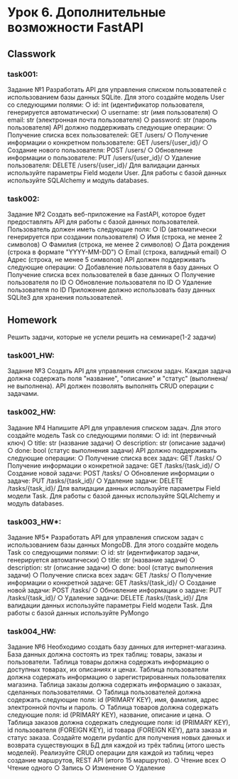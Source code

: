 # Урок 6. Дополнительные возможности FastAPI

## Classwork

### task001:

Задание №1
Разработать API для управления списком пользователей с
использованием базы данных SQLite. Для этого создайте
модель User со следующими полями:
○ id: int (идентификатор пользователя, генерируется
автоматически)
○ username: str (имя пользователя)
○ email: str (электронная почта пользователя)
○ password: str (пароль пользователя)
API должно поддерживать следующие операции:
○ Получение списка всех пользователей: GET /users/
○ Получение информации о конкретном пользователе: GET /users/{user_id}/
○ Создание нового пользователя: POST /users/
○ Обновление информации о пользователе: PUT /users/{user_id}/
○ Удаление пользователя: DELETE /users/{user_id}/
Для валидации данных используйте параметры Field модели User.
Для работы с базой данных используйте SQLAlchemy и модуль databases.

### task002:

Задание №2
Создать веб-приложение на FastAPI, которое будет предоставлять API для
работы с базой данных пользователей. Пользователь должен иметь
следующие поля:
○ ID (автоматически генерируется при создании пользователя)
○ Имя (строка, не менее 2 символов)
○ Фамилия (строка, не менее 2 символов)
○ Дата рождения (строка в формате "YYYY-MM-DD")
○ Email (строка, валидный email)
○ Адрес (строка, не менее 5 символов)
API должен поддерживать следующие операции:
○ Добавление пользователя в базу данных
○ Получение списка всех пользователей в базе данных
○ Получение пользователя по ID
○ Обновление пользователя по ID
○ Удаление пользователя по ID
Приложение должно использовать базу данных SQLite3 для хранения
пользователей.

## Homework

Решить задачи, которые не успели решить на семинаре(1-2 задачи)

### task001_HW:

Задание №3
Создать API для управления списком задач.
Каждая задача должна содержать поля "название",
"описание" и "статус" (выполнена/не выполнена).
API должен позволять выполнять CRUD операции с
задачами.

### task002_HW:

Задание №4
Напишите API для управления списком задач. Для этого создайте модель Task
со следующими полями:
○ id: int (первичный ключ)
○ title: str (название задачи)
○ description: str (описание задачи)
○ done: bool (статус выполнения задачи)
API должно поддерживать следующие операции:
○ Получение списка всех задач: GET /tasks/
○ Получение информации о конкретной задаче: GET /tasks/{task_id}/
○ Создание новой задачи: POST /tasks/
○ Обновление информации о задаче: PUT /tasks/{task_id}/
○ Удаление задачи: DELETE /tasks/{task_id}/
Для валидации данных используйте параметры Field модели Task.
Для работы с базой данных используйте SQLAlchemy и модуль databases.

### task003_HW*:

Задание №5*
Разработать API для управления списком задач с использованием базы
данных MongoDB. Для этого создайте модель Task со следующими полями:
○ id: str (идентификатор задачи, генерируется автоматически)
○ title: str (название задачи)
○ description: str (описание задачи)
○ done: bool (статус выполнения задачи)
○ Получение списка всех задач: GET /tasks/
○ Получение информации о конкретной задаче: GET /tasks/{task_id}/
○ Создание новой задачи: POST /tasks/
○ Обновление информации о задаче: PUT /tasks/{task_id}/
○ Удаление задачи: DELETE /tasks/{task_id}/
Для валидации данных используйте параметры Field модели Task.
Для работы с базой данных используйте PyMongo

### task004_HW:

Задание №6
Необходимо создать базу данных для интернет-магазина. База данных должна
состоять из трех таблиц: товары, заказы и пользователи. Таблица товары должна
содержать информацию о доступных товарах, их описаниях и ценах. Таблица
пользователи должна содержать информацию о зарегистрированных
пользователях магазина. Таблица заказы должна содержать информацию о
заказах, сделанных пользователями.
○ Таблица пользователей должна содержать следующие поля: id (PRIMARY KEY),
имя, фамилия, адрес электронной почты и пароль.
○ Таблица товаров должна содержать следующие поля: id (PRIMARY KEY),
название, описание и цена.
○ Таблица заказов должна содержать следующие поля: id (PRIMARY KEY), id
пользователя (FOREIGN KEY), id товара (FOREIGN KEY), дата заказа и статус
заказа.
Создайте модели pydantic для получения новых данных и
возврата существующих в БД для каждой из трёх таблиц
(итого шесть моделей).
Реализуйте CRUD операции для каждой из таблиц через
создание маршрутов, REST API (итого 15 маршрутов).
○ Чтение всех
○ Чтение одного
○ Запись
○ Изменение
○ Удаление